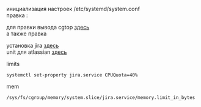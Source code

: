 инициализация настроек /etc/systemd/system.conf  
  правка :
    
для правки вывода cgtop [здесь](https://habr.com/ru/company/redhatrussia/blog/424367/)  
 а также правка 

установка jira [здесь](https://gist.github.com/ryanvin/5ab0278b5ce3253742b0ba5d918c5fc8)  
unit для atlassian [здесь](https://confluence.atlassian.com/jirakb/run-jira-as-a-systemd-service-on-linux-979411854.html)  


limits  
```
systemctl set-property jira.service CPUQuota=40%   
```
mem
```
/sys/fs/cgroup/memory/system.slice/jira.service/memory.limit_in_bytes
```
